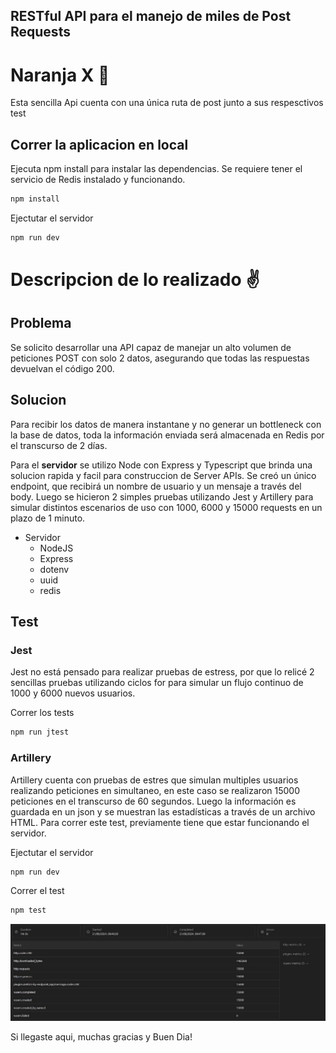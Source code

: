 ## RESTful API para el manejo de miles de Post Requests
# Naranja X 🙌

Esta sencilla Api cuenta con una única ruta de post junto a sus respesctivos test

## Correr la aplicacion en local 

Ejecuta npm install para instalar las dependencias. Se requiere tener el servicio de Redis instalado y funcionando.

```bash
npm install
```
Ejectutar el servidor

```bash
npm run dev
```

# Descripcion de lo realizado ✌

## Problema

Se solicito desarrollar una API capaz de manejar un alto volumen de peticiones POST con solo 2 datos, asegurando que todas las respuestas devuelvan el código 200.

## Solucion

Para recibir los datos de manera instantane y no generar un bottleneck con la base de datos, toda la información enviada será almacenada en Redis por el transcurso de 2 días.

Para el **servidor** se utilizo Node con Express y Typescript que brinda una solucion rapida y facil para construccion de Server APIs. Se creó un único endpoint, que recibirá un nombre de usuario y un mensaje a través del body. Luego se hicieron 2 simples pruebas utilizando Jest y Artillery para simular distintos escenarios de uso con 1000, 6000 y 15000 requests en un plazo de 1 minuto.

* Servidor
  * NodeJS
  * Express
  * dotenv
  * uuid
  * redis



## Test 

### Jest

Jest no está pensado para realizar pruebas de estress, por que lo relicé 2 sencillas pruebas utilizando ciclos for para simular un flujo continuo de 1000 y 6000 nuevos usuarios.

Correr los tests
```bash
npm run jtest
```
### Artillery

Artillery cuenta con pruebas de estres que simulan multiples usuarios realizando peticiones en simultaneo, en este caso se realizaron 15000 peticiones en el transcurso de 60 segundos. Luego la información es guardada en un json y se muestran las estadísticas a través de un archivo HTML. Para correr este test, previamente tiene que estar funcionando el servidor.

Ejectutar el servidor
```bash
npm run dev
```
Correr el test
```bash
npm test
```

![image](./src/assets/Artillery.JPG)


Si llegaste aqui, muchas gracias y Buen Dia!